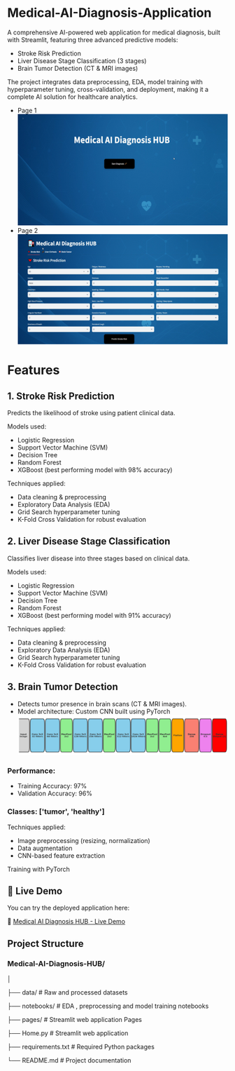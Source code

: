 # Medical-AI-Diagnosis-Application
A comprehensive AI-powered web application for medical diagnosis, built with Streamlit, featuring three advanced predictive models:
  - Stroke Risk Prediction
  - Liver Disease Stage Classification (3 stages)
  - Brain Tumor Detection (CT & MRI images)
    
The project integrates data preprocessing, EDA, model training with hyperparameter tuning, cross-validation, and deployment, making it a complete AI solution for healthcare analytics.
- Page 1
![Brain Tumor Sample](images/p1.png)
- Page 2
![Brain Tumor Sample](images/p2.png)

# Features
## 1. Stroke Risk Prediction

Predicts the likelihood of stroke using patient clinical data.

Models used:
- Logistic Regression
- Support Vector Machine (SVM)
- Decision Tree
- Random Forest
- XGBoost (best performing model with 98% accuracy)

Techniques applied:
- Data cleaning & preprocessing
- Exploratory Data Analysis (EDA)
- Grid Search hyperparameter tuning
- K-Fold Cross Validation for robust evaluation

## 2. Liver Disease Stage Classification
Classifies liver disease into three stages based on clinical data.

Models used:
- Logistic Regression
- Support Vector Machine (SVM)
- Decision Tree
- Random Forest
- XGBoost (best performing model with 91% accuracy)

Techniques applied:
- Data cleaning & preprocessing
- Exploratory Data Analysis (EDA)
- Grid Search hyperparameter tuning
- K-Fold Cross Validation for robust evaluation
  
## 3. Brain Tumor Detection

- Detects tumor presence in brain scans (CT & MRI images).
- Model architecture: Custom CNN built using PyTorch
![Brain Tumor Sample](images/Picture1.png)

### Performance:
- Training Accuracy: 97%
- Validation Accuracy: 96%
### Classes: ['tumor', 'healthy']

Techniques applied:

- Image preprocessing (resizing, normalization)
- Data augmentation
- CNN-based feature extraction

Training with PyTorch

## 🎥 Live Demo

You can try the deployed application here:  

🔗 [Medical AI Diagnosis HUB - Live Demo](https://medical-ai-diagnosis-applicationgit-odjeg6n3vqdmubbhfuswbs.streamlit.app/)



## Project Structure
### Medical-AI-Diagnosis-HUB/
│

├── data/                  # Raw and processed datasets

├── notebooks/             # EDA , preprocessing and model training notebooks

├── pages/                 # Streamlit web application Pages

├── Home.py                # Streamlit web application

├── requirements.txt       # Required Python packages

└── README.md              # Project documentation

